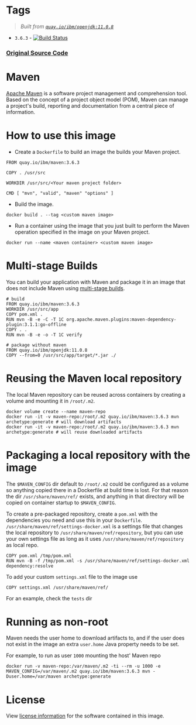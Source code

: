 # Tags
> _Built from [`quay.io/ibm/openjdk:11.0.8`](https://quay.io/repository/ibm/openjdk?tab=info)_
-	`3.6.3` - [![Build Status](https://travis-ci.com/lcarcaramo/docker-maven.svg?branch=master)](https://travis-ci.com/lcarcaramo/docker-maven)

### __[Original Source Code](https://github.com/carlossg/docker-maven)__

# Maven

[Apache Maven](http://maven.apache.org) is a software project management and comprehension tool.
Based on the concept of a project object model (POM),
Maven can manage a project's build,
reporting and documentation from a central piece of information.


# How to use this image

* Create a `Dockerfile` to build an image the builds your Maven project.

```
FROM quay.io/ibm/maven:3.6.3

COPY . /usr/src

WORKDIR /usr/src/<Your maven project folder>

CMD [ "mvn", "valid", "maven" "options" ]
```

* Build the image.

`docker build . --tag <custom maven image>`

* Run a container using the image that you just built to perform the Maven operation specified in the image on your Maven project.

`docker run --name <maven container> <custom maven image>`


# Multi-stage Builds

You can build your application with Maven and package it in an image that does not include Maven using [multi-stage builds](https://docs.docker.com/engine/userguide/eng-image/multistage-build/).

```
# build
FROM quay.io/ibm/maven:3.6.3
WORKDIR /usr/src/app
COPY pom.xml .
RUN mvn -B -e -C -T 1C org.apache.maven.plugins:maven-dependency-plugin:3.1.1:go-offline
COPY . .
RUN mvn -B -e -o -T 1C verify

# package without maven
FROM quay.io/ibm/openjdk:11.0.8
COPY --from=0 /usr/src/app/target/*.jar ./
```

# Reusing the Maven local repository

The local Maven repository can be reused across containers by creating a volume and mounting it in `/root/.m2`.

    docker volume create --name maven-repo
    docker run -it -v maven-repo:/root/.m2 quay.io/ibm/maven:3.6.3 mvn archetype:generate # will download artifacts
    docker run -it -v maven-repo:/root/.m2 quay.io/ibm/maven:3.6.3 mvn archetype:generate # will reuse downloaded artifacts


# Packaging a local repository with the image

The `$MAVEN_CONFIG` dir default to `/root/.m2` could be configured as a volume so anything copied there in a Dockerfile 
at build time is lost. For that reason the dir `/usr/share/maven/ref/` exists, and anything in that directory will be copied 
on container startup to `$MAVEN_CONFIG`.

To create a pre-packaged repository, create a `pom.xml` with the dependencies you need and use this in your `Dockerfile`.
`/usr/share/maven/ref/settings-docker.xml` is a settings file that 
changes the local repository to `/usr/share/maven/ref/repository`,
but you can use your own settings file as long as it uses `/usr/share/maven/ref/repository` 
as local repo.

    COPY pom.xml /tmp/pom.xml
    RUN mvn -B -f /tmp/pom.xml -s /usr/share/maven/ref/settings-docker.xml dependency:resolve

To add your custom `settings.xml` file to the image use

    COPY settings.xml /usr/share/maven/ref/

For an example, check the `tests` dir


# Running as non-root

Maven needs the user home to download artifacts to, and if the user does not exist in the image an extra
`user.home` Java property needs to be set.

For example, to run as user `1000` mounting the host' Maven repo

    docker run -v maven-repo:/var/maven/.m2 -ti --rm -u 1000 -e MAVEN_CONFIG=/var/maven/.m2 quay.io/ibm/maven:3.6.3 mvn -Duser.home=/var/maven archetype:generate


# License

View [license information](https://www.apache.org/licenses/) for the software contained in this image.
